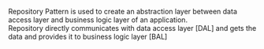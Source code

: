 Repository Pattern is used to create an abstraction layer between data access layer and business logic layer of an application.  
Repository directly communicates with data access layer [DAL] and gets the data and provides it to business logic layer [BAL]
